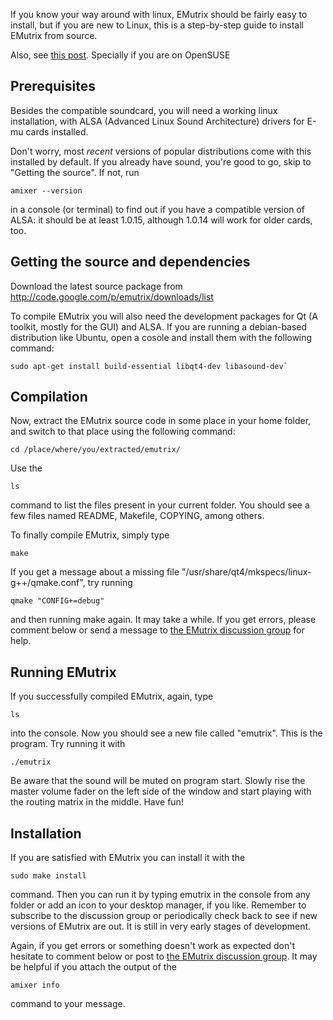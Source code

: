 If you know your way around with linux, EMutrix should be fairly easy to install, but
if you are new to Linux, this is a step-by-step guide to install EMutrix from source.

Also, see [this post](http://groups.google.com/group/emutrix/browse_thread/thread/8294e88ef6d45076). Specially if you are on OpenSUSE

## Prerequisites ##
Besides the compatible soundcard, you will need a working linux installation, with ALSA (Advanced Linux Sound Architecture) drivers for E-mu cards installed.

Don't worry, most _recent_ versions of popular distributions come with this installed by default. If you already have sound, you're good to go, skip to "Getting the source". If not, run
```
amixer --version
```
in a console (or terminal) to find out if you have a compatible version of ALSA: it should be at least 1.0.15, although 1.0.14 will work for older cards, too.

## Getting the source and dependencies ##
Download the latest source package from http://code.google.com/p/emutrix/downloads/list

To compile EMutrix you will also need the development packages for Qt (A toolkit, mostly for the GUI) and ALSA. If you are running a debian-based distribution like Ubuntu, open a cosole and install them with the following command:
```
sudo apt-get install build-essential libqt4-dev libasound-dev`
```

## Compilation ##
Now, extract the EMutrix source code in some place in your home folder, and switch to that place using the following command:
```
cd /place/where/you/extracted/emutrix/
```

Use the
```
ls
```
command to list the files present in your current folder. You should see a few files named README, Makefile, COPYING, among others.

To finally compile EMutrix, simply type
```
make
```
If you get a message about a missing file "/usr/share/qt4/mkspecs/linux-g++/qmake.conf", try running
```
qmake "CONFIG+=debug"
```
and then running make again.
It may take a while. If you get errors, please comment below or send a message to  [the EMutrix discussion group](http://groups.google.com/group/emutrix/post) for help.

## Running EMutrix ##
If you successfully compiled EMutrix, again, type
```
ls
```
into the console. Now you should see a new file called "emutrix". This is the program. Try running it with
```
./emutrix
```

Be aware that the sound will be muted on program start. Slowly rise the master volume fader on the left side of the window and start playing with the routing matrix in the middle. Have fun!

## Installation ##
If you are satisfied with EMutrix you can install it with the
```
sudo make install
```
command. Then you can run it by typing emutrix in the console from any folder or add an icon to your desktop manager, if you like.
Remember to subscribe to the discussion group or periodically check back to see if new versions of EMutrix are out. It is still in very early stages of development.

Again, if you get errors or something doesn't work as expected don't hesitate to comment below or post to [the EMutrix discussion group](http://groups.google.com/group/emutrix/post). It may be helpful if you attach the output of the
```
amixer info
```
command to your message.

